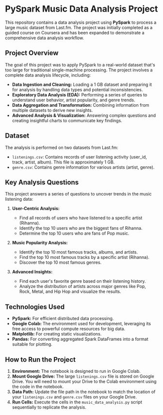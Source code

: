 # PySpark Music Data Analysis Project

This repository contains a data analysis project using **PySpark** to process a large music dataset from Last.fm. The project was initially completed as a guided course on Coursera and has been expanded to demonstrate a comprehensive data analysis workflow.

## Project Overview

The goal of this project was to apply PySpark to a real-world dataset that's too large for traditional single-machine processing. The project involves a complete data analysis lifecycle, including:

* **Data Ingestion and Cleaning:** Loading a 1 GB dataset and preparing it for analysis by handling data types and potential inconsistencies.
* **Exploratory Data Analysis (EDA):** Performing a series of queries to understand user behavior, artist popularity, and genre trends.
* **Data Aggregation and Transformation:** Combining information from multiple datasets to derive new insights.
* **Advanced Analysis & Visualization:** Answering complex questions and creating insightful charts to communicate key findings.

## Dataset

The analysis is performed on two datasets from Last.fm:

* `listenings.csv`: Contains records of user listening activity (user_id, track, artist, album). This file is approximately 1 GB.
* `genre.csv`: Contains genre information for various artists (artist, genre).

## Key Analysis Questions

This project answers a series of questions to uncover trends in the music listening data:

1.  **User-Centric Analysis:**
    * Find all records of users who have listened to a specific artist (Rihanna).
    * Identify the top 10 users who are the biggest fans of Rihanna.
    * Determine the top 10 users who are fans of Pop music.

2.  **Music Popularity Analysis:**
    * Identify the top 10 most famous tracks, albums, and artists.
    * Find the top 10 most famous tracks by a specific artist (Rihanna).
    * Discover the top 10 most famous genres.

3.  **Advanced Insights:**
    * Find each user's favorite genre based on their listening history.
    * Analyze the distribution of artists across major genres like Pop, Rock, Metal, and Hip Hop and visualize the results.

## Technologies Used

* **PySpark:** For efficient distributed data processing.
* **Google Colab:** The environment used for development, leveraging its free access to powerful compute resources for big data.
* **Matplotlib:** For creating static visualizations.
* **Pandas:** For converting aggregated Spark DataFrames into a format suitable for plotting.

## How to Run the Project

1.  **Environment:** The notebook is designed to run in Google Colab.
2.  **Mount Google Drive:** The large `listenings.csv` file is stored on Google Drive. You will need to mount your Drive to the Colab environment using the code in the notebook.
3.  **Data Path:** Update the file path in the notebook to match the location of your `listenings.csv` and `genre.csv` files on your Google Drive.
4.  **Run Cells:** Execute the cells in the `music_data_analysis.py` script sequentially to replicate the analysis.
